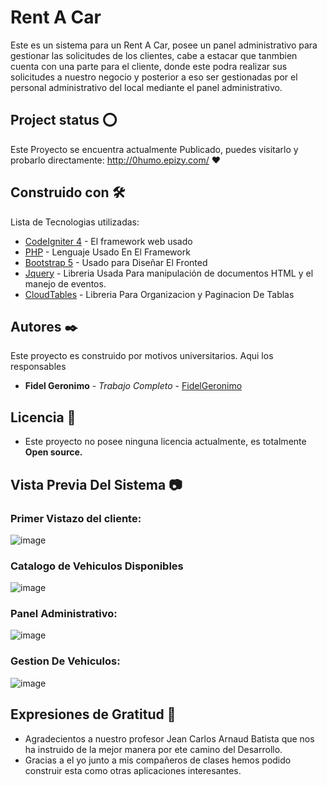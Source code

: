 # Rent A Car

Este es un sistema para un Rent A Car, posee un panel administrativo para gestionar las solicitudes de los clientes, cabe a estacar que tanmbien cuenta con una parte para el cliente, donde este podra realizar sus solicitudes a nuestro negocio y posterior a eso ser gestionadas por el personal administrativo del local mediante el panel administrativo.

## Project status ⭕
Este Proyecto se encuentra actualmente Publicado, puedes visitarlo y probarlo directamente: http://0humo.epizy.com/
❤

## Construido con 🛠️

Lista de Tecnologias utilizadas:

* [CodeIgniter 4](https://codeigniter.com/) - El framework web usado
* [PHP](https://www.php.net/) - Lenguaje Usado En El Framework
* [Bootstrap 5](https://getbootstrap.com/) - Usado para Diseñar El Fronted
* [Jquery](https://jquery.com/) - Libreria Usada Para manipulación de documentos HTML y el manejo de eventos.
* [CloudTables](https://datatables.net/) - Libreria Para Organizacion y Paginacion De Tablas

## Autores ✒️

Este proyecto es construido por motivos universitarios. Aqui los responsables

* **Fidel Geronimo** - *Trabajo Completo* - [FidelGeronimo](https://github.com/Fidel-Geronimo)

## Licencia 📄

* Este proyecto no posee ninguna licencia actualmente, es totalmente **Open source.**

## Vista Previa Del Sistema 📷

### Primer Vistazo del cliente: 
![image](https://user-images.githubusercontent.com/98572888/165414183-67d8934b-a536-4a55-9a05-bd0c962b0d5b.png)

### Catalogo de Vehiculos Disponibles
![image](https://user-images.githubusercontent.com/98572888/165414129-ab71fbd8-1ccf-4cb2-870e-eed167e31485.png)

### Panel Administrativo:
![image](https://user-images.githubusercontent.com/98572888/165414300-e9ea4409-301b-4d53-a424-6ed8b81cee93.png)

### Gestion De Vehiculos:
![image](https://user-images.githubusercontent.com/98572888/165414342-5745c2cd-43e0-4941-b378-860fd08758da.png)

## Expresiones de Gratitud 🎁

* Agradecientos a nuestro profesor Jean Carlos Arnaud Batista que nos ha instruido de la mejor manera por ete camino del Desarrollo.
* Gracias a el yo junto a mis compañeros de clases hemos podido construir esta como otras aplicaciones interesantes. 


